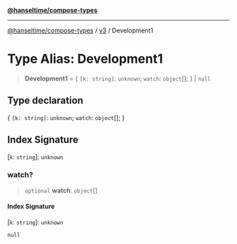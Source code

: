 [**@hanseltime/compose-types**](../../../../README.md)

***

[@hanseltime/compose-types](../../../../README.md) / [v3](../README.md) / Development1

# Type Alias: Development1

> **Development1** = \{ `[k: string]`: `unknown`;  `watch`: `object`[]; \} \| `null`

## Type declaration

\{ `[k: string]`: `unknown`;  `watch`: `object`[]; \}

## Index Signature

\[`k`: `string`\]: `unknown`

### watch?

> `optional` **watch**: `object`[]

#### Index Signature

\[`k`: `string`\]: `unknown`

`null`

